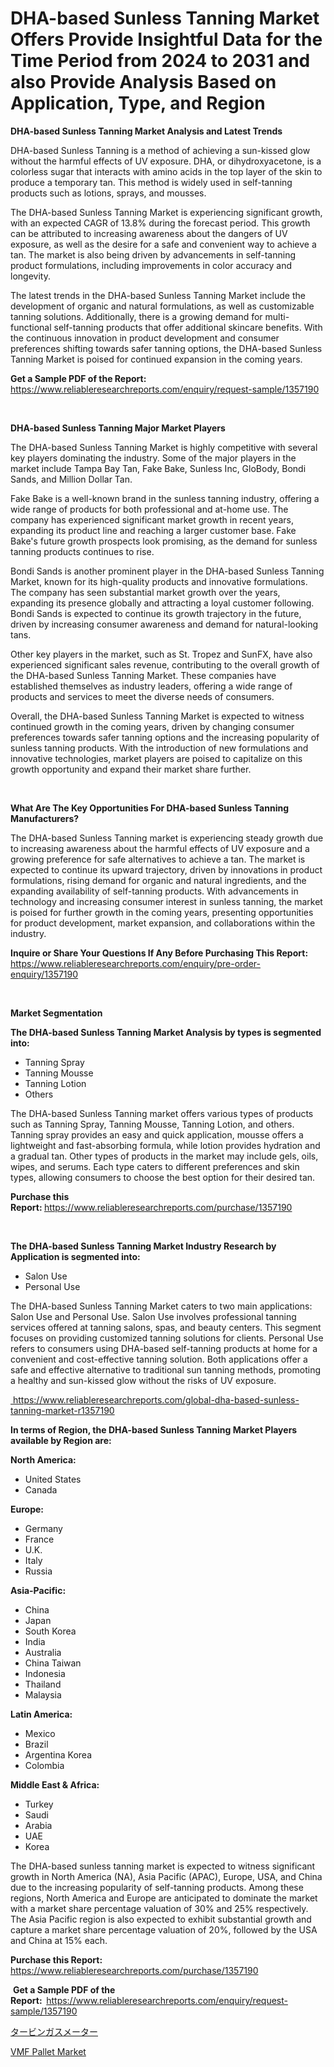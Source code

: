 <p><h1>DHA-based Sunless Tanning Market Offers Provide Insightful Data for the Time Period from 2024 to 2031 and also Provide Analysis Based on Application, Type, and Region</h1></p><p><strong>DHA-based Sunless Tanning Market Analysis and Latest Trends</strong></p>
<p><p>DHA-based Sunless Tanning is a method of achieving a sun-kissed glow without the harmful effects of UV exposure. DHA, or dihydroxyacetone, is a colorless sugar that interacts with amino acids in the top layer of the skin to produce a temporary tan. This method is widely used in self-tanning products such as lotions, sprays, and mousses.</p><p>The DHA-based Sunless Tanning Market is experiencing significant growth, with an expected CAGR of 13.8% during the forecast period. This growth can be attributed to increasing awareness about the dangers of UV exposure, as well as the desire for a safe and convenient way to achieve a tan. The market is also being driven by advancements in self-tanning product formulations, including improvements in color accuracy and longevity.</p><p>The latest trends in the DHA-based Sunless Tanning Market include the development of organic and natural formulations, as well as customizable tanning solutions. Additionally, there is a growing demand for multi-functional self-tanning products that offer additional skincare benefits. With the continuous innovation in product development and consumer preferences shifting towards safer tanning options, the DHA-based Sunless Tanning Market is poised for continued expansion in the coming years.</p></p>
<p><strong>Get a Sample PDF of the Report:&nbsp;</strong> <a href="https://www.reliableresearchreports.com/enquiry/request-sample/1357190">https://www.reliableresearchreports.com/enquiry/request-sample/1357190</a></p>
<p>&nbsp;</p>
<p><strong>DHA-based Sunless Tanning Major Market Players</strong></p>
<p><p>The DHA-based Sunless Tanning Market is highly competitive with several key players dominating the industry. Some of the major players in the market include Tampa Bay Tan, Fake Bake, Sunless Inc, GloBody, Bondi Sands, and Million Dollar Tan.</p><p>Fake Bake is a well-known brand in the sunless tanning industry, offering a wide range of products for both professional and at-home use. The company has experienced significant market growth in recent years, expanding its product line and reaching a larger customer base. Fake Bake's future growth prospects look promising, as the demand for sunless tanning products continues to rise.</p><p>Bondi Sands is another prominent player in the DHA-based Sunless Tanning Market, known for its high-quality products and innovative formulations. The company has seen substantial market growth over the years, expanding its presence globally and attracting a loyal customer following. Bondi Sands is expected to continue its growth trajectory in the future, driven by increasing consumer awareness and demand for natural-looking tans.</p><p>Other key players in the market, such as St. Tropez and SunFX, have also experienced significant sales revenue, contributing to the overall growth of the DHA-based Sunless Tanning Market. These companies have established themselves as industry leaders, offering a wide range of products and services to meet the diverse needs of consumers.</p><p>Overall, the DHA-based Sunless Tanning Market is expected to witness continued growth in the coming years, driven by changing consumer preferences towards safer tanning options and the increasing popularity of sunless tanning products. With the introduction of new formulations and innovative technologies, market players are poised to capitalize on this growth opportunity and expand their market share further.</p></p>
<p>&nbsp;</p>
<p><strong>What Are The Key Opportunities For DHA-based Sunless Tanning Manufacturers?</strong></p>
<p><p>The DHA-based Sunless Tanning market is experiencing steady growth due to increasing awareness about the harmful effects of UV exposure and a growing preference for safe alternatives to achieve a tan. The market is expected to continue its upward trajectory, driven by innovations in product formulations, rising demand for organic and natural ingredients, and the expanding availability of self-tanning products. With advancements in technology and increasing consumer interest in sunless tanning, the market is poised for further growth in the coming years, presenting opportunities for product development, market expansion, and collaborations within the industry.</p></p>
<p><strong>Inquire or Share Your Questions If Any Before Purchasing This Report:</strong> <a href="https://www.reliableresearchreports.com/enquiry/pre-order-enquiry/1357190">https://www.reliableresearchreports.com/enquiry/pre-order-enquiry/1357190</a></p>
<p>&nbsp;</p>
<p><strong>Market Segmentation</strong></p>
<p><strong>The DHA-based Sunless Tanning Market Analysis by types is segmented into:</strong></p>
<p><ul><li>Tanning Spray</li><li>Tanning Mousse</li><li>Tanning Lotion</li><li>Others</li></ul></p>
<p><p>The DHA-based Sunless Tanning market offers various types of products such as Tanning Spray, Tanning Mousse, Tanning Lotion, and others. Tanning spray provides an easy and quick application, mousse offers a lightweight and fast-absorbing formula, while lotion provides hydration and a gradual tan. Other types of products in the market may include gels, oils, wipes, and serums. Each type caters to different preferences and skin types, allowing consumers to choose the best option for their desired tan.</p></p>
<p><strong>Purchase this Report:&nbsp;</strong><a href="https://www.reliableresearchreports.com/purchase/1357190">https://www.reliableresearchreports.com/purchase/1357190</a></p>
<p>&nbsp;</p>
<p><strong>The DHA-based Sunless Tanning Market Industry Research by Application is segmented into:</strong></p>
<p><ul><li>Salon Use</li><li>Personal Use</li></ul></p>
<p><p>The DHA-based Sunless Tanning Market caters to two main applications: Salon Use and Personal Use. Salon Use involves professional tanning services offered at tanning salons, spas, and beauty centers. This segment focuses on providing customized tanning solutions for clients. Personal Use refers to consumers using DHA-based self-tanning products at home for a convenient and cost-effective tanning solution. Both applications offer a safe and effective alternative to traditional sun tanning methods, promoting a healthy and sun-kissed glow without the risks of UV exposure.</p></p>
<p><a href="https://www.reliableresearchreports.com/global-dha-based-sunless-tanning-market-r1357190">&nbsp;https://www.reliableresearchreports.com/global-dha-based-sunless-tanning-market-r1357190</a></p>
<p><strong>In terms of Region, the DHA-based Sunless Tanning Market Players available by Region are:</strong></p>
<p>
    <p> <strong> North America: </strong>
        <ul>
            <li>United States</li>
            <li>Canada</li>
        </ul>
        </p> 
    <p> <strong> Europe: </strong>
        <ul>
            <li>Germany</li>
            <li>France</li>
            <li>U.K.</li>
            <li>Italy</li>
            <li>Russia</li>
        </ul>
        </p> 
    <p> <strong> Asia-Pacific: </strong>
        <ul>
            <li>China</li>
            <li>Japan</li>
            <li>South Korea</li>
            <li>India</li>
            <li>Australia</li>
            <li>China Taiwan</li>
            <li>Indonesia</li>
            <li>Thailand</li>
            <li>Malaysia</li>
        </ul>
        </p> 
    <p> <strong> Latin America: </strong>
        <ul>
            <li>Mexico</li>
            <li>Brazil</li>
            <li>Argentina Korea</li>
            <li>Colombia</li>
        </ul>
        </p> 
    <p> <strong> Middle East & Africa: </strong>
        <ul>
            <li>Turkey</li>
            <li>Saudi</li>
            <li>Arabia</li>
            <li>UAE</li>
            <li>Korea</li>
        </ul>
    </p>
    </p>
<p><p>The DHA-based sunless tanning market is expected to witness significant growth in North America (NA), Asia Pacific (APAC), Europe, USA, and China due to the increasing popularity of self-tanning products. Among these regions, North America and Europe are anticipated to dominate the market with a market share percentage valuation of 30% and 25% respectively. The Asia Pacific region is also expected to exhibit substantial growth and capture a market share percentage valuation of 20%, followed by the USA and China at 15% each.</p></p>
<p><strong>Purchase this Report: </strong><a href="https://www.reliableresearchreports.com/purchase/1357190">https://www.reliableresearchreports.com/purchase/1357190</a></p>
<p>&nbsp;<strong>Get a Sample PDF of the Report:&nbsp;&nbsp;</strong><a href="https://www.reliableresearchreports.com/enquiry/request-sample/1357190">https://www.reliableresearchreports.com/enquiry/request-sample/1357190</a></p>
<p><strong></strong></p>
<p><p><a href="https://github.com/LeoraEber/Market-Research-Report-List-2/blob/main/146231730565.md">タービンガスメーター</a></p><p><a href="https://github.com/DougSchmidt26/Market-Research-Report-List-1/blob/main/vmf-pallet-market.md">VMF Pallet Market</a></p></p>